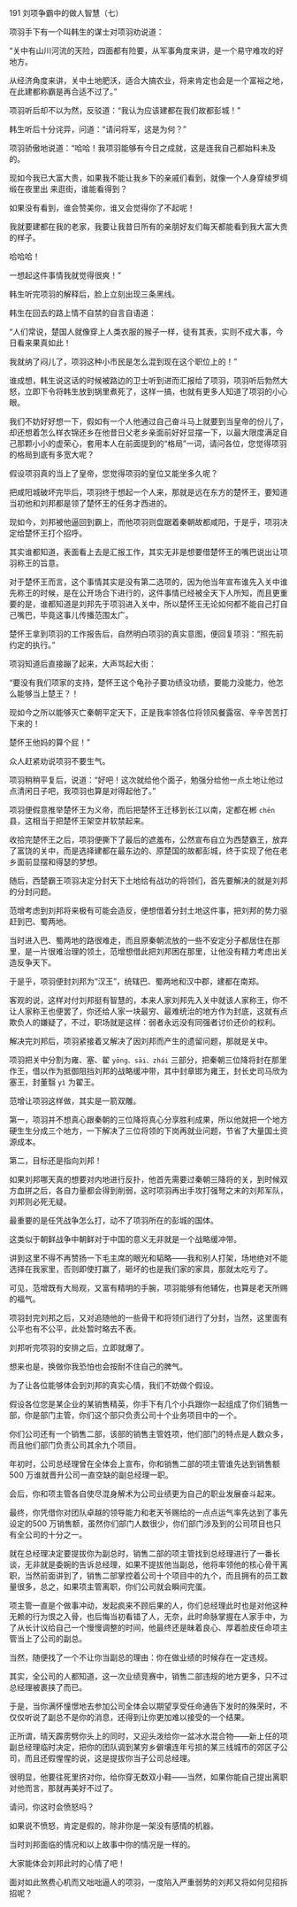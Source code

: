 191 刘项争霸中的做人智慧（七）



项羽手下有一个叫韩生的谋士对项羽劝说道：

“关中有山川河流的天险，四面都有险要，从军事角度来讲，是一个易守难攻的好地方。

从经济角度来讲，关中土地肥沃，适合大搞农业，将来肯定也会是一个富裕之地，在此建都称霸是再合适不过了。”

项羽听后却不以为然，反驳道：“我认为应该建都在我们故都彭城！”

韩生听后十分诧异，问道：“请问将军，这是为何？”

项羽骄傲地说道：“哈哈！我项羽能够有今日之成就，这是连我自己都始料未及的。

现如今我已大富大贵，如果我不能让我乡下的亲戚们看到，就像一个人身穿绫罗绸缎在夜里出
来逛街，谁能看得到？

如果没有看到，谁会赞美你，谁又会觉得你了不起呢！

我就要建都在我的老家，我要让我昔日所有的亲朋好友们每天都能看到我大富大贵的样子。

哈哈哈！

一想起这件事情我就觉得很爽！”



韩生听完项羽的解释后，脸上立刻出现三条黑线。

韩生在回去的路上情不自禁的自言自语道：

“人们常说，楚国人就像穿上人类衣服的猴子一样，徒有其表，实则不成大事，今日看来果真如此！

我就纳了闷儿了，项羽这种小市民是怎么混到现在这个职位上的！”

谁成想，韩生说这话的时候被路边的卫士听到进而汇报给了项羽，项羽听后勃然大怒，立即下令将韩生放到锅里煮死了，这样一搞，也就有更多人知道了项羽的小心眼。



我们不妨好好想一下，假如有一个人他通过自己奋斗马上就要到当皇帝的份儿了，却还想着怎么样衣锦还乡在他昔日父老乡亲面前好好显摆一下，以最大限度满足自己那颗小小的虚荣心，套用本人在前面提到的“格局”一词，请问各位，您觉得项羽的格局到底有多宽大呢？

假设项羽真的当上了皇帝，您觉得项羽的皇位又能坐多久呢？



把咸阳城破坏完毕后，项羽终于想起一个人来，那就是远在东方的楚怀王，要知道当初他和刘邦都是领了楚怀王的任务才西进的。

现如今，刘邦被他逼回到霸上，而他项羽则盘踞着秦朝故都咸阳，于是乎，项羽决定给楚怀王打个招呼。

其实谁都知道，表面看上去是汇报工作，其实无非是想要借楚怀王的嘴巴说出让项羽称王的旨意。

对于楚怀王而言，这个事情其实是没有第二选项的，因为他当年宣布谁先入关中谁先称王的时候，是在公开场合下进行的，这件事情已经被全天下人所知，而且更重要的是，谁都知道是刘邦先于项羽进入关中，所以楚怀王无论如何都不能自己打自己嘴巴，毕竟这事儿传播范围太广。

楚怀王拿到项羽的工作报告后，自然明白项羽的真实意图，便回复项羽：“照先前约定的执行。”

项羽知道后直接蹦了起来，大声骂起大街：

“要没有我们项家的支持，楚怀王这个龟孙子要功绩没功绩，要能力没能力，他怎么能够当上楚王？！

现如今之所以能够灭亡秦朝平定天下，正是我率领各位将领风餐露宿、辛辛苦苦打下来的！

楚怀王他妈的算个屁！”

众人赶紧劝说项羽不要生气。

项羽稍稍平复后，说道：“好吧！这次就给他个面子，勉强分给他一点土地让他过点清闲日子吧，我项羽也算是对得起他了。”



项羽便假意推举楚怀王为义帝，而后把楚怀王迁移到长江以南，定都在郴  `chēn` 县，这相当于把楚怀王架空并软禁起来。

收拾完楚怀王之后，项羽便撕下了最后的遮羞布，公然宣布自立为西楚霸王，放弃了富饶的关中，而是选择建都在最东边的、原楚国的故都彭城，终于实现了他在老乡面前显摆和得瑟的梦想。

随后，西楚霸王项羽决定分封天下土地给有战功的将领们，首先要解决的就是刘邦的分封问题。

范增考虑到刘邦将来极有可能会造反，便想借着分封土地这件事，把刘邦的势力驱赶到巴、蜀两地。

当时进入巴、蜀两地的路很难走，而且原秦朝流放的一些不安定分子都居住在那里，是一片很难治理的领土，范增想借此把刘邦困在那里，让他没有精力考虑出关造反争天下。

于是乎，项羽便封刘邦为“汉王”，统辖巴、蜀两地和汉中郡，建都在南郑。



客观的说，这样对付刘邦挺有智慧的，本来人家刘邦先入关中就该人家称王，你不让人家称王也便罢了，你还给人家一块最穷、最难统治的地方作为封底，这就有点欺负人的嫌疑了，不过，职场就是这样：弱者永远没有同强者讨价还价的权利。

解决完刘邦后，项羽紧接着又解决了因刘邦而产生的遗留问题，那就是关中。

项羽把关中分割为雍、塞、翟 `yōng、sāi、zhái` 三部分，把秦朝三位降将封在那里作王，借以作为抵御阻挡刘邦的战略缓冲带，其中封章邯为雍王，封长史司马欣为塞王，封董翳 `yì` 为翟王。

范增让项羽这样做，其实是一箭双雕。



第一，项羽并不想真心跟秦朝的三位降将真心分享胜利成果，所以他就把一个地方硬生生分成三个地方，一下解决了三位将领的下岗再就业问题，节省了大量国土资源成本。

第二，目标还是指向刘邦！

如果刘邦哪天真的想要对内地进行反扑，他首先需要过秦朝三降将的关，到时候双方血拼之后，各自力量都会得到削弱，这时项羽再出手攻打强弩之末的刘邦军队，刘邦则必死无疑。

最重要的是任凭战争怎么打，动不了项羽所在的彭城的国体。

这类似于朝鲜战争中朝鲜对于中国的意义无非就是一个战略缓冲带。

讲到这里不得不再赞扬一下毛主席的眼光和韬略——我和别人打架，场地绝对不能选择在我家里，否则即使打赢了，砸坏的也是我们家的家具，那就太吃亏了。

可见，范增既有大局观，又富有精明的手腕，项羽能够有他辅佐，也算是老天所赐的福气。

项羽封完刘邦之后，又对追随他的一些骨干和将领们进行了分封，当然，这里面有公平也有不公平，此处暂时略去不表。



刘邦听完项羽的安排之后，立即就爆了。

想来也是，换做你我恐怕也会按耐不住自己的脾气。

为了让各位能够体会到刘邦的真实心情，我们不妨做个假设。

假设各位您是某企业的某销售精英，你手下有几个小兵跟你一起组成了你们销售一部，你是部门主管，你们这个部只负责公司十个业务项目中的一个。

你们公司还有一个销售二部，该部的销售主管姓项，他们部门的特点是人数众多，而且他们部门负责公司其余九个项目。

年初时，公司总经理曾在全体会上宣布，你和销售二部的项主管谁先达到销售额500 万谁就晋升公司一直空缺的副总经理一职。

会后，你和项主管各自使尽混身解术为公司业绩更为自己的职业发展奋斗起来。

最终，你凭借你对团队卓越的领导能力和老天爷赐给的一点点运气率先达到了事先设定的500 万销售额，虽然你们部门人数很少，你们部门涉及到的公司项目也只有全公司的十分之一。



就在总经理决定要提拔你为副总时，销售二部的项主管找到总经理进行了一番长谈，无非就是委婉的告诉总经理，如果不提拔他当副总，他将率领他的核心骨干离职，当然前面讲到了，销售二部掌控着公司十个项目中的九个，而且拥有的员工数量很多，总之，如果项主管离职，你们公司就会瞬间完蛋。

项主管一直是个做事冲动，发起疯来不顾后果的人，你们总经理此时也是对他这种无赖的行为恨之入骨，也后悔当初看错了人，无奈，此时命脉掌握在人家手中，为了从长计议给自己一个慢慢调整的时间，他最终还是昧着良心、厚着脸皮任命项主管当上了公司的副总。

当然，随便找了一个不让你当副总的理由：你在做业绩的时候存在一定违规。

其实，全公司的人都知道，这一次业绩竞赛中，销售二部违规的地方更多，只不过总经理被裹挟了而已。

于是，当你满怀憧憬地去参加公司全体会以期望享受任命通告下发时的殊荣时，不仅仅听说了副总不是你的消息，还得到让你更加难以接受的一个结果。

正所谓，晴天霹雳劈你头上的同时，又迎头泼给你一盆冰水混合物——新上任的项副总经理临时决定，把你的团队调到某穷乡僻壤连年亏损的某三线城市的郊区子公司，而且还假惺惺的说，这是提拔你当子公司总经理。

很明显，他要往死里挤对你，给你穿无数双小鞋——当然，如果你能自己提出离职对他而言，那就再美好不过了。

请问，你这时会愤怒吗？



如果说不愤怒，肯定是假的，除非你是一架没有感情的机器。

当时刘邦面临的情况和以上故事中你的情况是一样的。

大家能体会刘邦此时的心情了吧！

面对如此煞费心机而又咄咄逼人的项羽，一度陷入严重弱势的刘邦又将如何见招拆招呢？